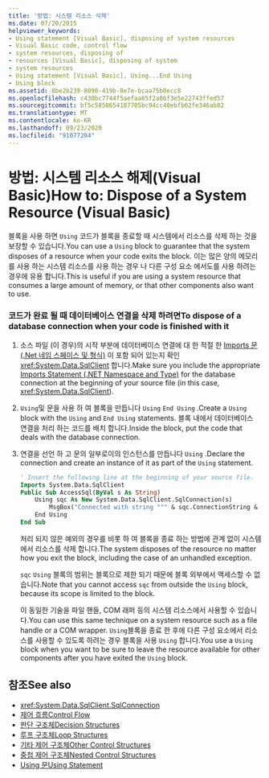 ```yaml
---
title: '방법: 시스템 리소스 삭제'
ms.date: 07/20/2015
helpviewer_keywords:
- Using statement [Visual Basic], disposing of system resources
- Visual Basic code, control flow
- system resources, disposing of
- resources [Visual Basic], disposing of system
- system resources
- Using statement [Visual Basic], Using...End Using
- Using block
ms.assetid: 8be2b239-8090-419b-8e7e-bcaa75b0ecc8
ms.openlocfilehash: c430bc7744f5aefaa65f2a86f3e5e22743ffed57
ms.sourcegitcommit: bf5c5850654187705bc94cc40ebfb62fe346ab02
ms.translationtype: MT
ms.contentlocale: ko-KR
ms.lasthandoff: 09/23/2020
ms.locfileid: "91077204"
---
```

# <a name="how-to-dispose-of-a-system-resource-visual-basic"></a><span data-ttu-id="f94f0-102">방법: 시스템 리소스 해제(Visual Basic)</span><span class="sxs-lookup"><span data-stu-id="f94f0-102">How to: Dispose of a System Resource (Visual Basic)</span></span>

<span data-ttu-id="f94f0-103">블록을 사용 하면 `Using` 코드가 블록을 종료할 때 시스템에서 리소스를 삭제 하는 것을 보장할 수 있습니다.</span><span class="sxs-lookup"><span data-stu-id="f94f0-103">You can use a `Using` block to guarantee that the system disposes of a resource when your code exits the block.</span></span> <span data-ttu-id="f94f0-104">이는 많은 양의 메모리를 사용 하는 시스템 리소스를 사용 하는 경우 나 다른 구성 요소 에서도를 사용 하려는 경우에 유용 합니다.</span><span class="sxs-lookup"><span data-stu-id="f94f0-104">This is useful if you are using a system resource that consumes a large amount of memory, or that other components also want to use.</span></span>  
  
### <a name="to-dispose-of-a-database-connection-when-your-code-is-finished-with-it"></a><span data-ttu-id="f94f0-105">코드가 완료 될 때 데이터베이스 연결을 삭제 하려면</span><span class="sxs-lookup"><span data-stu-id="f94f0-105">To dispose of a database connection when your code is finished with it</span></span>  
  
1. <span data-ttu-id="f94f0-106">소스 파일 (이 경우)의 시작 부분에 데이터베이스 연결에 대 한 적절 한 [Imports 문 (.Net 네임 스페이스 및 형식)](../../../language-reference/statements/imports-statement-net-namespace-and-type.md) 이 포함 되어 있는지 확인 <xref:System.Data.SqlClient> 합니다.</span><span class="sxs-lookup"><span data-stu-id="f94f0-106">Make sure you include the appropriate [Imports Statement (.NET Namespace and Type)](../../../language-reference/statements/imports-statement-net-namespace-and-type.md) for the database connection at the beginning of your source file (in this case, <xref:System.Data.SqlClient>).</span></span>  
  
2. <span data-ttu-id="f94f0-107">`Using`및 문을 사용 하 여 블록을 만듭니다 `Using` `End Using` .</span><span class="sxs-lookup"><span data-stu-id="f94f0-107">Create a `Using` block with the `Using` and `End Using` statements.</span></span> <span data-ttu-id="f94f0-108">블록 내에서 데이터베이스 연결을 처리 하는 코드를 배치 합니다.</span><span class="sxs-lookup"><span data-stu-id="f94f0-108">Inside the block, put the code that deals with the database connection.</span></span>  
  
3. <span data-ttu-id="f94f0-109">연결을 선언 하 고 문의 일부로이의 인스턴스를 만듭니다 `Using` .</span><span class="sxs-lookup"><span data-stu-id="f94f0-109">Declare the connection and create an instance of it as part of the `Using` statement.</span></span>  
  
    ```vb  
    ' Insert the following line at the beginning of your source file.  
    Imports System.Data.SqlClient  
    Public Sub AccessSql(ByVal s As String)  
        Using sqc As New System.Data.SqlClient.SqlConnection(s)  
            MsgBox("Connected with string """ & sqc.ConnectionString & """")  
        End Using  
    End Sub  
    ```  
  
     <span data-ttu-id="f94f0-110">처리 되지 않은 예외의 경우를 비롯 하 여 블록을 종료 하는 방법에 관계 없이 시스템에서 리소스를 삭제 합니다.</span><span class="sxs-lookup"><span data-stu-id="f94f0-110">The system disposes of the resource no matter how you exit the block, including the case of an unhandled exception.</span></span>  
  
     <span data-ttu-id="f94f0-111">`sqc` `Using` 블록의 범위는 블록으로 제한 되기 때문에 블록 외부에서 액세스할 수 없습니다.</span><span class="sxs-lookup"><span data-stu-id="f94f0-111">Note that you cannot access `sqc` from outside the `Using` block, because its scope is limited to the block.</span></span>  
  
     <span data-ttu-id="f94f0-112">이 동일한 기술을 파일 핸들, COM 래퍼 등의 시스템 리소스에서 사용할 수 있습니다.</span><span class="sxs-lookup"><span data-stu-id="f94f0-112">You can use this same technique on a system resource such as a file handle or a COM wrapper.</span></span> <span data-ttu-id="f94f0-113">`Using`블록을 종료 한 후에 다른 구성 요소에서 리소스를 사용할 수 있도록 하려는 경우 블록을 사용 `Using` 합니다.</span><span class="sxs-lookup"><span data-stu-id="f94f0-113">You use a `Using` block when you want to be sure to leave the resource available for other components after you have exited the `Using` block.</span></span>  
  
## <a name="see-also"></a><span data-ttu-id="f94f0-114">참조</span><span class="sxs-lookup"><span data-stu-id="f94f0-114">See also</span></span>

- <xref:System.Data.SqlClient.SqlConnection>
- [<span data-ttu-id="f94f0-115">제어 흐름</span><span class="sxs-lookup"><span data-stu-id="f94f0-115">Control Flow</span></span>](index.md)
- [<span data-ttu-id="f94f0-116">판단 구조체</span><span class="sxs-lookup"><span data-stu-id="f94f0-116">Decision Structures</span></span>](decision-structures.md)
- [<span data-ttu-id="f94f0-117">루프 구조체</span><span class="sxs-lookup"><span data-stu-id="f94f0-117">Loop Structures</span></span>](loop-structures.md)
- [<span data-ttu-id="f94f0-118">기타 제어 구조체</span><span class="sxs-lookup"><span data-stu-id="f94f0-118">Other Control Structures</span></span>](other-control-structures.md)
- [<span data-ttu-id="f94f0-119">중첩 제어 구조체</span><span class="sxs-lookup"><span data-stu-id="f94f0-119">Nested Control Structures</span></span>](nested-control-structures.md)
- [<span data-ttu-id="f94f0-120">Using 문</span><span class="sxs-lookup"><span data-stu-id="f94f0-120">Using Statement</span></span>](../../../language-reference/statements/using-statement.md)
